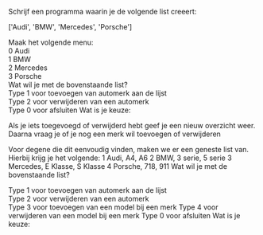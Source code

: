   

Schrijf een programma waarin je de volgende list creeert:   

['Audi', 'BMW', 'Mercedes', 'Porsche']  

  

Maak het volgende menu:  
0 Audi  
1 BMW  
2 Mercedes  
3 Porsche  
Wat wil je met de bovenstaande list?  
Type 1 voor toevoegen van automerk aan de lijst  
Type 2 voor verwijderen van een automerk  
Type 0 voor afsluiten 
Wat is je keuze:  


Als je iets toegevoegd of verwijderd hebt geef je een nieuw overzicht weer.  
Daarna vraag je of je nog een merk wil toevoegen of verwijderen  

Voor degene die dit eenvoudig vinden, maken we er een geneste list van. Hierbij krijg je het volgende: 
1             Audi, A4, A6 
2             BMW, 3 serie, 5 serie 
3             Mercedes, E Klasse,  S Klasse 
4             Porsche, 718, 911 
Wat wil je met de bovenstaande list?  

Type 1 voor toevoegen van automerk aan de lijst  
Type 2 voor verwijderen van een automerk  
Type 3 voor toevoegen van een model bij een merk 
Type 4 voor verwijderen van een model bij een merk 
Type 0 voor afsluiten 
Wat is je keuze:  

 

